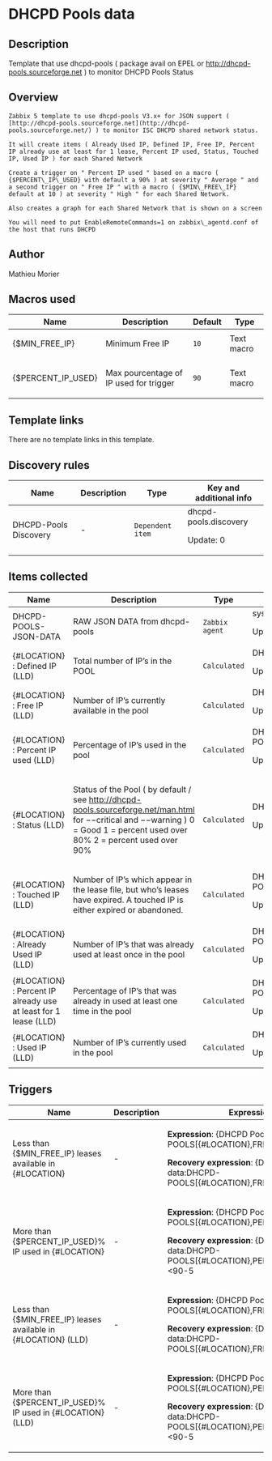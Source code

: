 # DHCPD Pools data

## Description

Template that use dhcpd-pools ( package avail on EPEL or http://dhcpd-pools.sourceforge.net ) to monitor DHCPD Pools Status

## Overview


```
Zabbix 5 template to use dhcpd-pools V3.x+ for JSON support ( [http://dhcpd-pools.sourceforge.net](http://dhcpd-pools.sourceforge.net/) ) to monitor ISC DHCPD shared network status.

It will create items ( Already Used IP, Defined IP, Free IP, Percent IP already use at least for 1 lease, Percent IP used, Status, Touched IP, Used IP ) for each Shared Network 

Create a trigger on " Percent IP used " based on a macro ( {$PERCENT\_IP\_USED} with default a 90% ) at severity " Average " and a second trigger on " Free IP " with a macro ( {$MIN\_FREE\_IP} default at 10 ) at severity " High " for each Shared Network.

Also creates a graph for each Shared Network that is shown on a screen

You will need to put EnableRemoteCommands=1 on zabbix\_agentd.conf of the host that runs DHCPD
```
## Author

Mathieu Morier

## Macros used

|Name|Description|Default|Type|
|----|-----------|-------|----|
|{$MIN_FREE_IP}|<p>Minimum Free IP</p>|`10`|Text macro|
|{$PERCENT_IP_USED}|<p>Max pourcentage of IP used for trigger</p>|`90`|Text macro|
## Template links

There are no template links in this template.

## Discovery rules

|Name|Description|Type|Key and additional info|
|----|-----------|----|----|
|DHCPD-Pools Discovery|<p>-</p>|`Dependent item`|dhcpd-pools.discovery<p>Update: 0</p>|
## Items collected

|Name|Description|Type|Key and additional info|
|----|-----------|----|----|
|DHCPD-POOLS-JSON-DATA|<p>RAW JSON DATA from dhcpd-pools</p>|`Zabbix agent`|system.run[dhcpd-pools -fj -L 12]<p>Update: 5m</p>|
|{#LOCATION} : Defined IP (LLD)|<p>Total number of IP’s in the POOL</p>|`Calculated`|DHCPD-POOLS[{#LOCATION},DEFINED]<p>Update: 5m</p>|
|{#LOCATION} : Free IP (LLD)|<p>Number of IP’s currently available in the pool</p>|`Calculated`|DHCPD-POOLS[{#LOCATION},FREE]<p>Update: 5m</p>|
|{#LOCATION} : Percent IP used (LLD)|<p>Percentage of IP’s used in the pool</p>|`Calculated`|DHCPD-POOLS[{#LOCATION},PERCENT]<p>Update: 5m</p>|
|{#LOCATION} : Status (LLD)|<p>Status of the Pool ( by default / see http://dhcpd-pools.sourceforge.net/man.html for −−critical and −−warning ) 0 = Good 1 = percent used over 80% 2 = percent used over 90%</p>|`Calculated`|DHCPD-POOLS[{#LOCATION},STATUS]<p>Update: 5m</p>|
|{#LOCATION} : Touched IP (LLD)|<p>Number of IP’s which appear in the lease file, but who’s leases have expired. A touched IP is either expired or abandoned.</p>|`Calculated`|DHCPD-POOLS[{#LOCATION},TOUCHED]<p>Update: 5m</p>|
|{#LOCATION} : Already Used IP (LLD)|<p>Number of IP’s that was already used at least once in the pool</p>|`Calculated`|DHCPD-POOLS[{#LOCATION},TOUCH_COUNT]<p>Update: 5m</p>|
|{#LOCATION} : Percent IP already use at least for 1 lease (LLD)|<p>Percentage of IP’s that was already in used at least one time in the pool</p>|`Calculated`|DHCPD-POOLS[{#LOCATION},TOUCH_PERCENT]<p>Update: 5m</p>|
|{#LOCATION} : Used IP (LLD)|<p>Number of IP’s currently used in the pool</p>|`Calculated`|DHCPD-POOLS[{#LOCATION},USED]<p>Update: 5m</p>|
## Triggers

|Name|Description|Expression|Priority|
|----|-----------|----------|--------|
|Less than {$MIN_FREE_IP} leases available in {#LOCATION}|<p>-</p>|<p>**Expression**: {DHCPD Pools data:DHCPD-POOLS[{#LOCATION},FREE].last()}<10</p><p>**Recovery expression**: {DHCPD Pools data:DHCPD-POOLS[{#LOCATION},FREE].last()}>10+10</p>|high|
|More than {$PERCENT_IP_USED}% IP used in {#LOCATION}|<p>-</p>|<p>**Expression**: {DHCPD Pools data:DHCPD-POOLS[{#LOCATION},PERCENT].last()}>90</p><p>**Recovery expression**: {DHCPD Pools data:DHCPD-POOLS[{#LOCATION},PERCENT].last()}<90-5</p>|average|
|Less than {$MIN_FREE_IP} leases available in {#LOCATION} (LLD)|<p>-</p>|<p>**Expression**: {DHCPD Pools data:DHCPD-POOLS[{#LOCATION},FREE].last()}<10</p><p>**Recovery expression**: {DHCPD Pools data:DHCPD-POOLS[{#LOCATION},FREE].last()}>10+10</p>|high|
|More than {$PERCENT_IP_USED}% IP used in {#LOCATION} (LLD)|<p>-</p>|<p>**Expression**: {DHCPD Pools data:DHCPD-POOLS[{#LOCATION},PERCENT].last()}>90</p><p>**Recovery expression**: {DHCPD Pools data:DHCPD-POOLS[{#LOCATION},PERCENT].last()}<90-5</p>|average|
